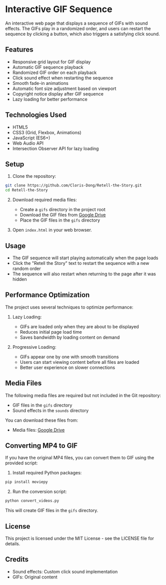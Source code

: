 # Interactive GIF Sequence

An interactive web page that displays a sequence of GIFs with sound effects. The GIFs play in a randomized order, and users can restart the sequence by clicking a button, which also triggers a satisfying click sound.

## Features

- Responsive grid layout for GIF display
- Automatic GIF sequence playback
- Randomized GIF order on each playback
- Click sound effect when restarting the sequence
- Smooth fade-in animations
- Automatic font size adjustment based on viewport
- Copyright notice display after GIF sequence
- Lazy loading for better performance

## Technologies Used

- HTML5
- CSS3 (Grid, Flexbox, Animations)
- JavaScript (ES6+)
- Web Audio API
- Intersection Observer API for lazy loading

## Setup

1. Clone the repository:
```bash
git clone https://github.com/Cloris-Dong/Retell-the-Story.git
cd Retell-the-Story
```

2. Download required media files:
   - Create a `gifs` directory in the project root
   - Download the GIF files from [Google Drive](https://drive.google.com/drive/folders/1mcpuWudznWGXsA0PgjD001qdJKnZha2n?usp=sharing)
   - Place the GIF files in the `gifs` directory

3. Open `index.html` in your web browser.

## Usage

- The GIF sequence will start playing automatically when the page loads
- Click the "Retell the Story" text to restart the sequence with a new random order
- The sequence will also restart when returning to the page after it was hidden

## Performance Optimization

The project uses several techniques to optimize performance:

1. Lazy Loading:
   - GIFs are loaded only when they are about to be displayed
   - Reduces initial page load time
   - Saves bandwidth by loading content on demand

2. Progressive Loading:
   - GIFs appear one by one with smooth transitions
   - Users can start viewing content before all files are loaded
   - Better user experience on slower connections

## Media Files

The following media files are required but not included in the Git repository:
- GIF files in the `gifs` directory
- Sound effects in the `sounds` directory

You can download these files from:
- Media files: [Google Drive](https://drive.google.com/drive/folders/1mcpuWudznWGXsA0PgjD001qdJKnZha2n?usp=sharing)

## Converting MP4 to GIF

If you have the original MP4 files, you can convert them to GIF using the provided script:

1. Install required Python packages:
```bash
pip install moviepy
```

2. Run the conversion script:
```bash
python convert_videos.py
```

This will create GIF files in the `gifs` directory.

## License

This project is licensed under the MIT License - see the LICENSE file for details.

## Credits

- Sound effects: Custom click sound implementation
- GIFs: Original content 